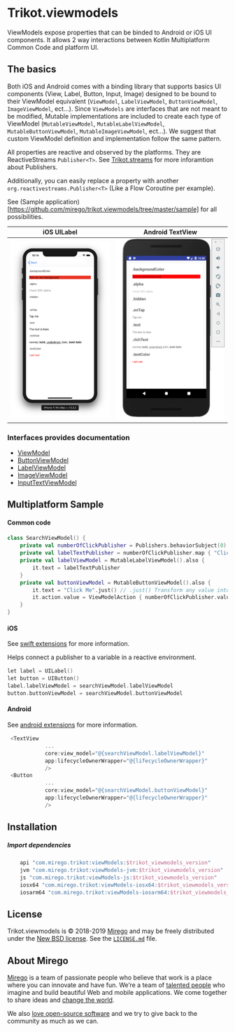 # Trikot.viewmodels
ViewModels expose properties that can be binded to Android or iOS UI components. It allows 2 way interactions between Kotlin Multiplatform Common Code and platform UI.

## The basics
Both iOS and Android comes with a binding library that supports basics UI components (View, Label, Button, Input, Image) designed to be bound to their ViewModel equivalent (`ViewModel`, `LabelViewModel`, `ButtonViewModel`, `ImageViewModel`, ect...). Since `ViewModels` are interfaces that are not meant to be modified, Mutable implementations are included to create each type of ViewModel (`MutableViewModel`, `MutableLabelViewModel`, `MutableButtonViewModel`, `MutableImageViewModel`, ect...). We suggest that custom ViewModel definition and implementation follow the same pattern.

All properties are reactive and observed by the platforms. They are ReactiveStreams `Publisher<T>`. See [Trikot.streams](https://github.com/mirego/trikot.streams) for more inforamtion about Publishers.

Additionally, you can easily replace a property with another `org.reactivestreams.Publisher<T>` (Like a Flow Coroutine per example).

See (Sample application)[https://github.com/mirego/trikot.viewmodels/tree/master/sample] for all possibilities. 

iOS UILabel             |  Android TextView
:-------------------------:|:-------------------------:
![](./documentation/ios-label.png)  |  ![](./documentation/android-textview.png)

### Interfaces provides documentation
- [ViewModel](https://github.com/mirego/trikot.viewmodels/blob/master/viewModels/src/commonMain/kotlin/com/mirego/trikot/viewModels/ViewModel.kt)
- [ButtonViewModel](https://github.com/mirego/trikot.viewmodels/blob/master/viewModels/src/commonMain/kotlin/com/mirego/trikot/viewModels/ButtonViewModel.kt)
- [LabelViewModel](https://github.com/mirego/trikot.viewmodels/blob/master/viewModels/src/commonMain/kotlin/com/mirego/trikot/viewModels/LabelViewModel.kt)
- [ImageViewModel](https://github.com/mirego/trikot.viewmodels/blob/master/viewModels/src/commonMain/kotlin/com/mirego/trikot/viewModels/ImageViewModel.kt)
- [InputTextViewModel](https://github.com/mirego/trikot.viewmodels/blob/master/viewModels/src/commonMain/kotlin/com/mirego/trikot/viewModels/InputTextViewModel.kt)


## Multiplatform Sample
#### Common code
```kotlin
class SearchViewModel() {
    private val numberOfClickPublisher = Publishers.behaviorSubject(0)
    private val labelTextPublisher = numberOfClickPublisher.map { "Clicked $it times" }
    private val labelViewModel = MutableLabelViewModel().also {
        it.text = labelTextPublisher
    }
    private val buttonViewModel = MutableButtonViewModel().also {
        it.text = "Click Me".just() // .just() Transform any value into Single Publisher of this value
        it.action.value = ViewModelAction { numberOfClickPublisher.value += 1 }.just()
    }
}
```

#### iOS
See [swift extensions](./swift-extensions/README.md) for more information.

Helps connect a publisher to a variable in a reactive environment.
```kotlin
let label = UILabel()
let button = UIButton()
label.labelViewModel = searchViewModel.labelViewModel
button.buttonViewModel = searchViewModel.buttonViewModel
```

#### Android
See [android extensions](./android-ktx/README.md) for more information.
```kotlin
 <TextView
            ...
            core:view_model="@{searchViewModel.labelViewModel}"
            app:lifecycleOwnerWrapper="@{lifecycleOwnerWrapper}"
            />
 <Button
            ...
            core:view_model="@{searchViewModel.buttonViewModel}"
            app:lifecycleOwnerWrapper="@{lifecycleOwnerWrapper}"
            />
```

## Installation
##### Import dependencies
```groovy
    api "com.mirego.trikot:viewModels:$trikot_viewmodels_version"
    jvm "com.mirego.trikot:viewModels-jvm:$trikot_viewmodels_version"
    js "com.mirego.trikot:viewModels-js:$trikot_viewmodels_version"
    iosx64 "com.mirego.trikot:viewModels-iosx64:$trikot_viewmodels_version"
    iosarm64 "com.mirego.trikot:viewModels-iosarm64:$trikot_viewmodels_version"
```
## License

Trikot.viewmodels is © 2018-2019 [Mirego](https://www.mirego.com) and may be freely distributed under the [New BSD license](http://opensource.org/licenses/BSD-3-Clause). See the [`LICENSE.md`](https://github.com/mirego/trikot.viewmodels/blob/master/LICENSE.md) file.

## About Mirego

[Mirego](https://www.mirego.com) is a team of passionate people who believe that work is a place where you can innovate and have fun. We’re a team of [talented people](https://life.mirego.com) who imagine and build beautiful Web and mobile applications. We come together to share ideas and [change the world](http://www.mirego.org).

We also [love open-source software](https://open.mirego.com) and we try to give back to the community as much as we can.
